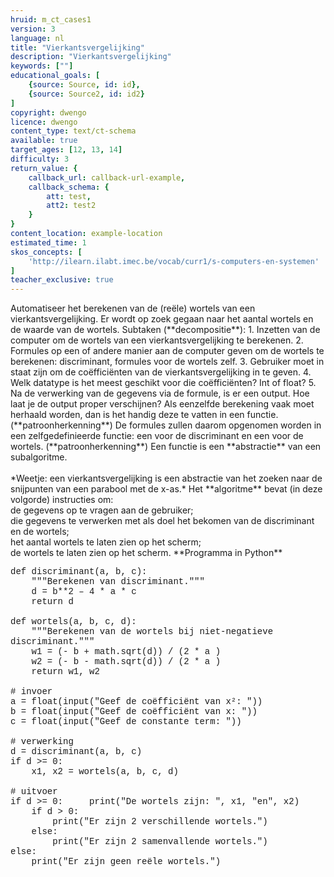 ```yaml
---
hruid: m_ct_cases1
version: 3
language: nl
title: "Vierkantsvergelijking"
description: "Vierkantsvergelijking"
keywords: [""]
educational_goals: [
    {source: Source, id: id}, 
    {source: Source2, id: id2}
]
copyright: dwengo
licence: dwengo
content_type: text/ct-schema
available: true
target_ages: [12, 13, 14]
difficulty: 3
return_value: {
    callback_url: callback-url-example,
    callback_schema: {
        att: test,
        att2: test2
    }
}
content_location: example-location
estimated_time: 1
skos_concepts: [
    'http://ilearn.ilabt.imec.be/vocab/curr1/s-computers-en-systemen'
]
teacher_exclusive: true
---
```


<context>
Automatiseer het berekenen van de (reële) wortels van een vierkantsvergelijking. Er wordt op zoek gegaan naar het aantal wortels en de waarde van de wortels.
</context>
<decomposition>
Subtaken (**decompositie**):
1. Inzetten van de computer om de wortels van een vierkantsvergelijking te berekenen. 
2. Formules op een of andere manier aan de computer geven om de wortels te berekenen: discriminant, formules voor de wortels zelf.
3. Gebruiker moet in staat zijn om de coëfficiënten van de vierkantsvergelijking in te geven.
4. Welk datatype is het meest geschikt voor die coëfficiënten? Int of float?
5. Na de verwerking van de gegevens via de formule, is er een output. Hoe laat je de output proper verschijnen?
</decomposition>
<patternRecognition>
Als eenzelfde berekening vaak moet herhaald worden, dan is het handig deze te vatten in een functie. (**patroonherkenning**)
De formules zullen daarom opgenomen worden in een zelfgedefinieerde functie: een voor de discriminant en een voor de wortels.
 (**patroonherkenning**)
</patternRecognition>
<abstraction>
Een functie is een **abstractie** van een subalgoritme.<br><br>
*Weetje: een vierkantsvergelijking is een abstractie van het zoeken naar de snijpunten van een parabool met de x-as.*
</abstraction>
<algorithms>
Het **algoritme** bevat (in deze volgorde) instructies om:<br>
de gegevens op te vragen aan de gebruiker;<br>
die gegevens te verwerken met als doel het bekomen van de discriminant en de wortels;<br>
het aantal wortels te laten zien op het scherm;<br>
de wortels te laten zien op het scherm. 
</algorithms>
<implementation>
**Programma in Python**<br>
<div class="alert alert-box alert-secondary"><p style="  font-family: 'Courier New', monospace;">
def discriminant(a, b, c):<br>
&nbsp;&nbsp;&nbsp;&nbsp;"""Berekenen van discriminant."""<br>
&nbsp;&nbsp;&nbsp;&nbsp;d = b**2 – 4 * a * c<br>
&nbsp;&nbsp;&nbsp;&nbsp;return d<br><br>
def wortels(a, b, c, d):<br>
&nbsp;&nbsp;&nbsp;&nbsp;"""Berekenen van de wortels bij niet-negatieve discriminant."""<br>
&nbsp;&nbsp;&nbsp;&nbsp;w1 = (- b + math.sqrt(d)) / (2 * a )<br>
&nbsp;&nbsp;&nbsp;&nbsp;w2 = (- b - math.sqrt(d)) / (2 * a )<br>
&nbsp;&nbsp;&nbsp;&nbsp;return w1, w2<br><br>
# invoer<br>
a = float(input("Geef de coëfficiënt van x²: "))<br>
b = float(input("Geef de coëfficiënt van x: "))<br>
c = float(input("Geef de constante term: "))<br><br>
# verwerking<br>
d = discriminant(a, b, c)<br>
if d >= 0:<br>
&nbsp;&nbsp;&nbsp;&nbsp;x1, x2 = wortels(a, b, c, d)<br><br>
# uitvoer<br>
if d >= 0:
&nbsp;&nbsp;&nbsp;&nbsp;print("De wortels zijn: ", x1, "en", x2)<br>
&nbsp;&nbsp;&nbsp;&nbsp;if d > 0:<br>
&nbsp;&nbsp;&nbsp;&nbsp;&nbsp;&nbsp;&nbsp;&nbsp;print("Er zijn 2 verschillende wortels.")<br> 
&nbsp;&nbsp;&nbsp;&nbsp;else:<br>
&nbsp;&nbsp;&nbsp;&nbsp;&nbsp;&nbsp;&nbsp;&nbsp;print("Er zijn 2 samenvallende wortels.")<br>
else:<br>
&nbsp;&nbsp;&nbsp;&nbsp;print("Er zijn geen reële wortels.")    
</p>
</div>
</implementation>

